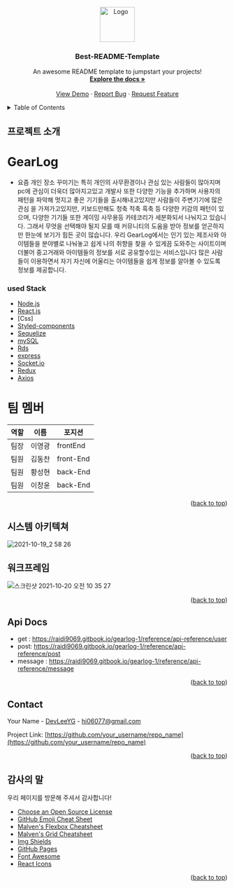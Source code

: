 <!-- PROJECT LOGO -->
<br />
<div align="center">
  <a href="https://github.com/othneildrew/Best-README-Template">
    <img src="images/logo.png" alt="Logo" width="80" height="80">
  </a>

  <h3 align="center">Best-README-Template</h3>

  <p align="center">
    An awesome README template to jumpstart your projects!
    <br />
    <a href="https://github.com/othneildrew/Best-README-Template"><strong>Explore the docs »</strong></a>
    <br />
    <br />
    <a href="https://github.com/othneildrew/Best-README-Template">View Demo</a>
    ·
    <a href="https://github.com/othneildrew/Best-README-Template/issues">Report Bug</a>
    ·
    <a href="https://github.com/othneildrew/Best-README-Template/issues">Request Feature</a>
  </p>
</div>



<details>
  <summary>Table of Contents</summary>
  <ol>
    <li>
      <a href="#about-the-project">About The Project</a>
    </li>
  </ol>
</details>



## 프로젝트 소개
<!-- 
[![Product Name Screen Shot][product-screenshot]](https://example.com) -->
# GearLog

* 요즘 개인 장소 꾸미기는
특히 개인의 사무환경이나 관심 있는 사람들이 많아지며 pc에 관심이 더욱더 많아지고있고 개발사 또한 다양한 기능을 추가하며 사용자의 패턴을 파악해 멋지고 좋은 기기들을 출시해내고있지만 사람들이 주변기기에 많은 관심
을 가져가고있지만, 키보드만해도 청축 적축 흑축 등 다양한 키감의 패턴이 있으며,
다양한 기기들 또한 게이밍 사무용등 카테코리가 세분화되서 나눠지고 있습니다. 그래서 무엇을 선택해야 될지 모를 때 커뮤니티의 도움을 받아 정보를 얻곤하지만 한눈에 보기가 힘든 곳이 많습니다. 우리 GearLog에서는 인기 있는 제조사와 아이템들을 분야별로 나눠놓고 쉽게 나의 취향을 찾을 수 있게끔 도와주는 사이트이며 더불어 중고거래와 아이템들의 정보를 서로 공유할수있는 서비스입니다 많은 사람들이 이용하면서 자기 자신에 어울리는 아이템들을 쉽게 정보를 알아볼 수 있도록 정보를 제공합니다.



### used Stack
* [Node.js](https://nodejs.org/) 
* [React.js](https://reactjs.org/)
* [Css]
* [Styled-components](https://styled-components.com/)
* [Sequelize](https://sequelize.org/)
* [mySQL](https://www.mysql.com/)
* [Rds](https://aws.amazon.com/)
* [express](https://expressjs.com/ko/)
* [Socket.io](https://socket.io/)
* [Redux](https://ko.redux.js.org/)
* [Axios](https://www.axios.com/)

# 팀 멤버

|역할|이름|포지션|
|------|---|---|
|팀장|이영광|frontEnd|
|팀원|김동찬|front-End| 
|팀원|황성현|back-End|
|팀원|이창윤|back-End|







<p align="right">(<a href="#top">back to top</a>)</p>


## 시스템 아키텍쳐

![2021-10-19_2 58 26](https://user-images.githubusercontent.com/81807542/138013131-ee6160d7-a16a-4472-b017-f5b38866f08b.png)


## 워크프레임
 ![스크린샷 2021-10-20 오전 10 35 27](https://user-images.githubusercontent.com/81807542/138013368-0520540c-9932-48b1-9e46-d2a7c2265247.png)



<p align="right">(<a href="#top">back to top</a>)</p>



<!-- LICENSE -->
## Api Docs

* get : https://raidi9069.gitbook.io/gearlog-1/reference/api-reference/user
* post: https://raidi9069.gitbook.io/gearlog-1/reference/api-reference/post
* message : https://raidi9069.gitbook.io/gearlog-1/reference/api-reference/message

<p align="right">(<a href="#top">back to top</a>)</p>



<!-- CONTACT -->
## Contact

Your Name - [DevLeeYG](https://github.com/DevLeeYG) - hi06077@gmail.com

Project Link: [https://github.com/your_username/repo_name](https://github.com/your_username/repo_name)

<p align="right">(<a href="#top">back to top</a>)</p>




## 감사의 말

우리 페이지를 방문해 주셔서 감사합니다! 

* [Choose an Open Source License](https://choosealicense.com)
* [GitHub Emoji Cheat Sheet](https://www.webpagefx.com/tools/emoji-cheat-sheet)
* [Malven's Flexbox Cheatsheet](https://flexbox.malven.co/)
* [Malven's Grid Cheatsheet](https://grid.malven.co/)
* [Img Shields](https://shields.io)
* [GitHub Pages](https://pages.github.com)
* [Font Awesome](https://fontawesome.com)
* [React Icons](https://react-icons.github.io/react-icons/search)

<p align="right">(<a href="#top">back to top</a>)</p>



